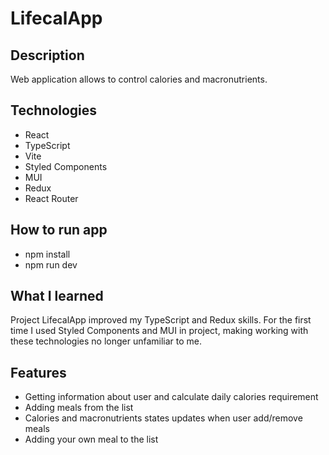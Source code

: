 # LifecalApp

## Description

Web application allows to control calories and macronutrients.

## Technologies
- React
- TypeScript
- Vite
- Styled Components
- MUI
- Redux
- React Router

## How to run app
- npm install
- npm run dev

## What I learned

Project LifecalApp improved my TypeScript and Redux skills. For the first time I used Styled Components and MUI in project, making working with these technologies no longer unfamiliar to me. 

## Features
- Getting information about user and calculate daily calories requirement
- Adding meals from the list
- Calories and macronutrients states updates when user add/remove meals
- Adding your own meal to the list 
